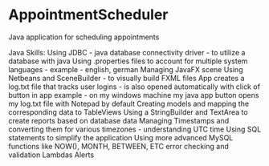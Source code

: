 # AppointmentScheduler
Java application for scheduling appointments

Java Skills:
Using JDBC - java database connectivity driver - to utilize a database with java
Using .properties files to account for multiple system languages - example - english, german
Managing JavaFX scene
Using Netbeans and SceneBuilder - to visually build FXML files
App creates a log.txt file that tracks user logins - is also opened automatically with click of button in app
example - on my windows machine my java app button opens my log.txt file with Notepad by default
Creating models and mapping the corresponding data to TableViews
Using a StringBuilder and TextArea to create reports based on database data
Managing Timestamps and converting them for various timezones - understanding UTC time
Using SQL statements to simplify the application
Using more advanced MySQL functions like NOW(), MONTH, BETWEEN, ETC
error checking and validation
Lambdas
Alerts
